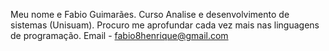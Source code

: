 Meu nome e Fabio Guimarães.
Curso Analise e desenvolvimento de sistemas (Unisuam).
Procuro me aprofundar cada vez mais nas linguagens de programação.
Email - fabio8henrique@gmail.com

<!---
FabioHTG/FabioHTG is a ✨ special ✨ repository because its `README.md` (this file) appears on your GitHub profile.
You can click the Preview link to take a look at your changes.
--->
